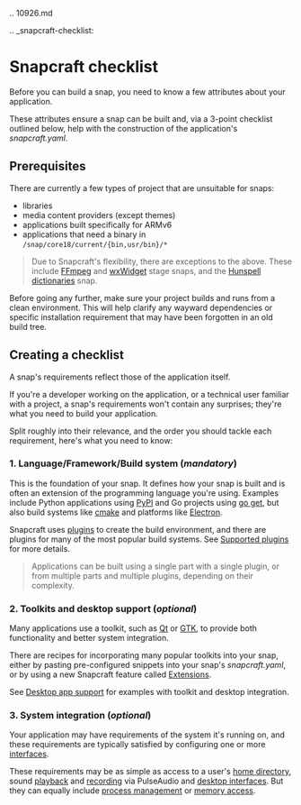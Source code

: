 .. 10926.md

.. _snapcraft-checklist:

# Snapcraft checklist

Before you can build a snap, you need to know a few attributes about your application.

These attributes ensure a snap can be built and, via a 3-point checklist outlined below, help with the construction of the application's *snapcraft.yaml*.

## Prerequisites

There are currently a few types of project that are unsuitable for snaps:
- libraries
- media content providers (except themes)
- applications built specifically for ARMv6
- applications that need a binary in `/snap/core18/current/{bin,usr/bin}/*`

> Due to Snapcraft's flexibility, there are exceptions to the above. These include [FFmpeg](the-ffmpeg-sdk-stage-snaps.md) and [wxWidget](the-wxwidgets-sdk-stage-snaps.md) stage snaps, and the [Hunspell dictionaries](the-hunspell-dictionaries-content-snaps.md) snap.

Before going any further, make sure your project builds and runs from a clean environment. This will help clarify any wayward dependencies or specific installation requirement that may have been forgotten in an old build tree.

## Creating a checklist

A snap's requirements reflect those of the application itself.

If you're a developer working on the application, or a technical user familiar with a project, a snap's requirements won't contain any surprises; they're what you need to build your application.

Split roughly into their relevance, and the order you should tackle each requirement, here's what you need to know:

### 1. **Language/Framework/Build system** (*mandatory*)

This is the foundation of your snap. It defines how your snap is built and is often an extension of the programming language you're using. Examples include Python applications using [PyPI](https://pypi.org/) and Go projects using [go get](https://golang.org/pkg/cmd/go/internal/get/), but also build systems like [cmake](the-cmake-plugin.md) and platforms like [Electron](electron-apps.md).

Snapcraft uses [plugins](snapcraft-plugins.md) to create the build environment, and there are plugins for many of the most popular build systems. See [Supported plugins](supported-plugins.md) for more details.

> Applications can be built using a single part with a single plugin, or from multiple parts and multiple plugins, depending on their complexity.

### 2. **Toolkits and desktop support** (*optional*)

Many applications use a toolkit, such as [Qt](https://www.qt.io/) or [GTK](https://www.gtk.org/), to provide both functionality and better system integration.

There are recipes for incorporating many popular toolkits into your snap, either by pasting pre-configured snippets into your snap's *snapcraft.yaml*, or by using a new Snapcraft feature called [Extensions](snapcraft-extensions.md).

See [Desktop app support](desktop-applications.md) for examples with toolkit and desktop integration.

### 3. **System integration** (*optional*)

Your application may have requirements of the system it's running on, and these requirements are typically satisfied by configuring one or more [interfaces](interface-management.md).

These requirements may be as simple as access to a user's [home directory](the-home-interface.md), sound [playback](the-audio-playback-interface.md) and [recording](the-audio-record-interface.md) via PulseAudio and [desktop interfaces](the-desktop-interfaces.md). But they can equally include [process management](the-process-control-interface.md) or [memory access](the-physical-memory-observe-interface.md).